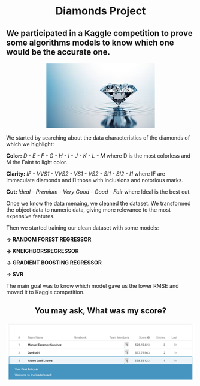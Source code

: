 <h1><p align="center"> Diamonds Project</p></h1>

<h2> We participated in a Kaggle competition to prove some algorithms models to know which one would be the accurate one.</h2>



<p align="center"><img src='https://github.com/AlbertJlobera/Diamonds-Project/blob/master/IMG/diamond.jpeg?raw=true'></p>



<p> We started by searching about the data characteristics of the diamonds of which we highlight:  </p>

<strong> Color:</strong> <i> D - E - F - G - H - I - J - K - L - M </i> where D is the most colorless and M the Faint to light color.




<strong>Clarity:</strong> <i> IF - VVS1 - VVS2 - VS1 - VS2 - SI1 - SI2 - I1 </i> where IF are immaculate diamonds and I1 those with inclusions and notorious marks.





<strong> Cut: </strong> <i>Ideal - Premium - Very Good - Good - Fair </i> where Ideal is the best cut.





<p>Once we know the data menaing, we cleaned the dataset. We transformed the object data to numeric data, 
giving more relevance to the most expensive features.</p>

<p> Then we started training our clean dataset with some models: </p>

<strong>-> RANDOM FOREST REGRESSOR</strong> 


<strong>-> KNEIGHBORSREGRESSOR</strong>


<strong>-> GRADIENT BOOSTING REGRESSOR</strong>


<strong>-> SVR</strong>


The main goal was to know which model gave us the lower RMSE and moved it to Kaggle competition.

<h2><p align="center">You may ask, What was my score?</p></h2>

<img src='https://github.com/AlbertJlobera/Diamonds-Project/blob/master/IMG/winkaggle.png?raw=true'>
